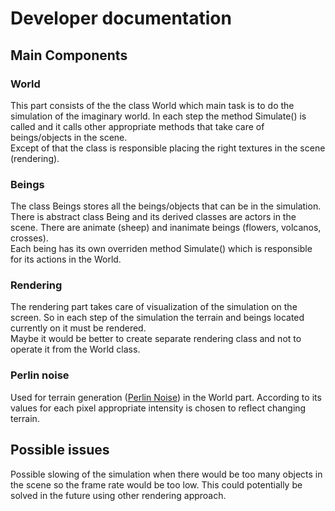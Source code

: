 # Developer documentation 


## Main Components

### World

This part consists of the the class World which main task is to do the simulation of the imaginary world. In each step the method Simulate() is called and it calls other appropriate methods that take care of beings/objects in the scene. 
\
Except of that the class is responsible placing the right textures in the scene (rendering).

### Beings

The class Beings stores all the beings/objects that can be in the simulation. There is abstract class Being and its derived classes are actors in the scene. There are animate (sheep) and inanimate beings (flowers, volcanos, crosses).
\
Each being has its own overriden method Simulate() which is responsible for its actions in the World.

### Rendering
The rendering part takes care of visualization of the simulation on the screen. So in each step of the simulation the terrain and beings located currently on it must be rendered.
\
Maybe it would be better to create separate rendering class and not to operate it from the World class.

### Perlin noise 

Used for terrain generation ([Perlin Noise](https://www.wikiwand.com/en/Perlin_noise)) in the World part. According to its values for each pixel appropriate intensity is chosen to reflect changing terrain.

## Possible issues

Possible slowing of the simulation when there would be too many objects in the scene so the frame rate would be too low. This could potentially be solved in the future using other rendering approach.
